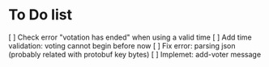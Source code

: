 # To Do list

[ ] Check error "votation has ended" when using a valid time
[ ] Add time validation: voting cannot begin before now
[ ] Fix error: parsing json (probably related with protobuf key bytes)
[ ] Implemet: add-voter message
